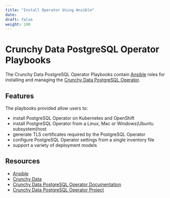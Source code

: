 ```yaml
---
title: "Install Operator Using Ansible"
date:
draft: false
weight: 100
---
```


# Crunchy Data PostgreSQL Operator Playbooks

The Crunchy Data PostgreSQL Operator Playbooks contain [Ansible](https://www.ansible.com/)
roles for installing and managing the [Crunchy Data PostgreSQL Operator](https://access.crunchydata.com/documentation/postgres-operator/4.2.4/installation/install-with-ansible/).  

## Features

The playbooks provided allow users to:

* install PostgreSQL Operator on Kubernetes and OpenShift
* install PostgreSQL Operator from a Linux, Mac or Windows(Ubuntu subsystem)host
* generate TLS certificates required by the PostgreSQL Operator
* configure PostgreSQL Operator settings from a single inventory file
* support a variety of deployment models

## Resources

* [Ansible](https://www.ansible.com/)
* [Crunchy Data](https://www.crunchydata.com/)
* [Crunchy Data PostgreSQL Operator Documentation](https://crunchydata.github.io/postgres-operator/stable/)
* [Crunchy Data PostgreSQL Operator Project](https://github.com/CrunchyData/postgres-operator)
